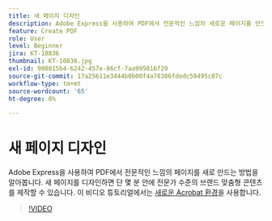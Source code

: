 ```yaml
---
title: 새 페이지 디자인
description: Adobe Express을 사용하여 PDF에서 전문적인 느낌의 새로운 페이지를 만드는 방법을 알아봅니다.
feature: Create PDF
role: User
level: Beginner
jira: KT-10836
thumbnail: KT-10836.jpg
exl-id: 900815b4-6242-457e-86cf-7aa995016f29
source-git-commit: 17a25611e3444b0b00f4a78306fdedc59495c07c
workflow-type: tm+mt
source-wordcount: '65'
ht-degree: 0%

---
```


# 새 페이지 디자인

Adobe Express을 사용하여 PDF에서 전문적인 느낌의 페이지를 새로 만드는 방법을 알아봅니다. 새 페이지를 디자인하면 단 몇 분 안에 전문가 수준의 브랜드 맞춤형 콘텐츠를 제작할 수 있습니다. 이 비디오 튜토리얼에서는 [새로운 Acrobat 환경](new-workspace.md)을 사용합니다.

>[!VIDEO](https://video.tv.adobe.com/v/347331?enablevpops&quality=12&learn=on&hidetitle=true)
